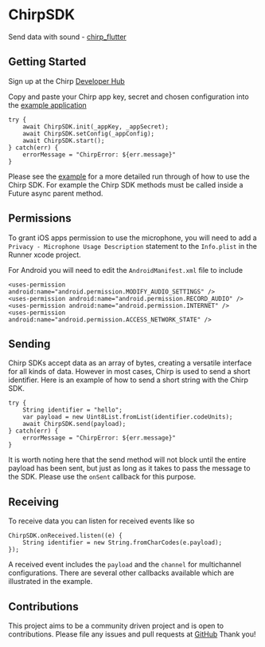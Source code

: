 # ChirpSDK

Send data with sound - [chirp_flutter](https://pub.dev/packages/chirp_flutter)

## Getting Started

Sign up at the Chirp [Developer Hub](https://developers.chirp.io/sign-up)

Copy and paste your Chirp app key, secret and chosen configuration into the
[example application](https://github.com/chirp/chirp-flutter/tree/master/example)

    try {
        await ChirpSDK.init(_appKey, _appSecret);
        await ChirpSDK.setConfig(_appConfig);
        await ChirpSDK.start();
    } catch(err) {
        errorMessage = "ChirpError: ${err.message}"
    }


Please see the [example](https://github.com/chirp/chirp-flutter/tree/master/example)
for a more detailed run through of how to use the Chirp SDK.
For example the Chirp SDK methods must be called inside a Future async parent method.

## Permissions

To grant iOS apps permission to use the microphone, you will need to add a `Privacy - Microphone Usage Description`
statement to the `Info.plist` in the Runner xcode project.

For Android you will need to edit the `AndroidManifest.xml` file to include

    <uses-permission android:name="android.permission.MODIFY_AUDIO_SETTINGS" />
    <uses-permission android:name="android.permission.RECORD_AUDIO" />
    <uses-permission android:name="android.permission.INTERNET" />
    <uses-permission android:name="android.permission.ACCESS_NETWORK_STATE" />

## Sending

Chirp SDKs accept data as an array of bytes, creating a versatile interface for all kinds of data.
However in most cases, Chirp is used to send a short identifier. Here is an example of how to send
a short string with the Chirp SDK.

    try {
        String identifier = "hello";
        var payload = new Uint8List.fromList(identifier.codeUnits);
        await ChirpSDK.send(payload);
    } catch(err) {
        errorMessage = "ChirpError: ${err.message}"
    }


It is worth noting here that the send method will not block until the entire payload has been sent,
but just as long as it takes to pass the message to the SDK. Please use the `onSent` callback for this
purpose.

## Receiving

To receive data you can listen for received events like so

    ChirpSDK.onReceived.listen((e) {
        String identifier = new String.fromCharCodes(e.payload);
    });

A received event includes the `payload` and the `channel` for multichannel configurations.
There are several other callbacks available which are illustrated in the example.

## Contributions

This project aims to be a community driven project and is open to contributions.
Please file any issues and pull requests at [GitHub](https://github.com/chirp/chirp-flutter)
Thank you!
